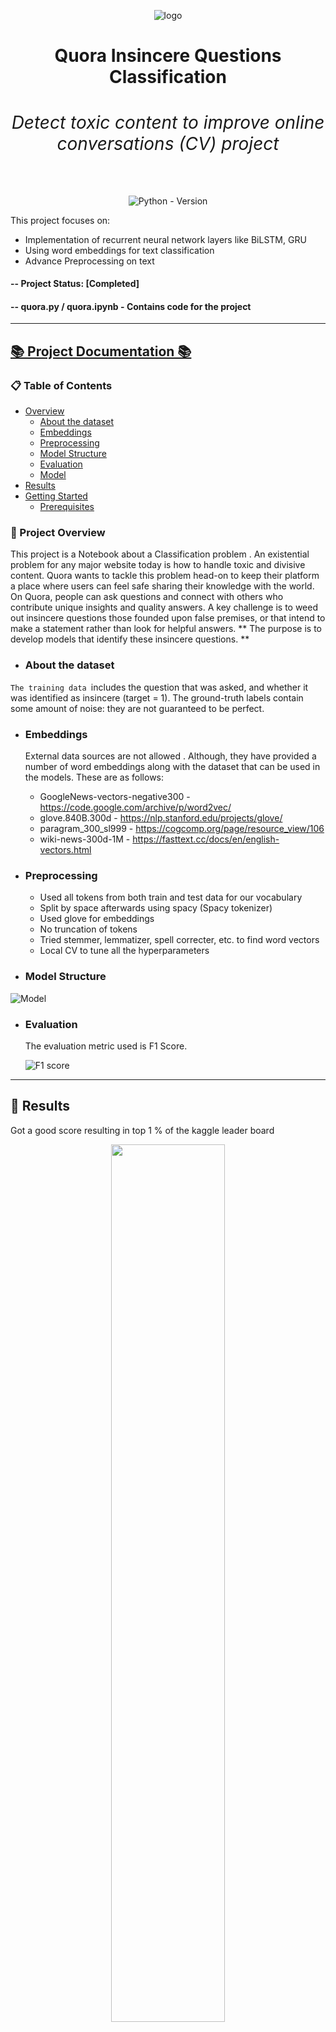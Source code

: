 
<div align="center">

![logo](https://github.com/ShailadhShinde/Quora/blob/main/assets/header.png)  
<h1 align="center"><strong>Quora Insincere Questions Classification

  <h6 align="center">Detect toxic content to improve online conversations (CV) project</h6></strong></h1>

![Python - Version](https://img.shields.io/badge/PYTHON-3.9+-blue?style=for-the-badge&logo=python&logoColor=white)

</div>
This project focuses on:

- Implementation of recurrent neural network layers like BiLSTM, GRU
- Using word embeddings for text classification
- Advance Preprocessing on text

#### -- Project Status: [Completed]

#### -- quora.py / quora.ipynb - Contains code for the project

----

## [📚 Project Documentation 📚](http://smp.readthedocs.io/)

### 📋 Table of Contents
- [Overview](#overview)
  - [About the dataset](#atd)
  - [Embeddings](#embed)
  - [Preprocessing](#pp)
  - [Model Structure](#ms)
  - [Evaluation](#eval)
  - [Model](#model)
- [Results](#results)
- [Getting Started](#gs)
  - [Prerequisites](#pr)


###  📌 Project Overview  <a name="overview"></a>

This project is a Notebook about a Classification problem . An existential problem for any major website today is how to handle toxic and divisive content. Quora wants to tackle this problem head-on to keep their platform a place where users can feel safe sharing their knowledge with the world.  On Quora, people can ask questions and connect with others who contribute unique insights and quality answers. A key challenge is to weed out insincere questions those founded upon false premises, or that intend to make a statement rather than look for helpful answers.
** The purpose is to develop models that identify these insincere questions. **

- ### About the dataset  <a name="atd"></a>

`The training data `includes the question that was asked, and whether it was identified as insincere (target = 1). The ground-truth labels contain some amount of noise: they are not guaranteed to be perfect.

- ### Embeddings <a name="embed"></a>

    External data sources are not allowed . Although, they have provided a number of word embeddings along with the dataset that can be used in the models. These are as follows:

   - GoogleNews-vectors-negative300 - https://code.google.com/archive/p/word2vec/
   - glove.840B.300d - https://nlp.stanford.edu/projects/glove/
   - paragram_300_sl999 - https://cogcomp.org/page/resource_view/106
   - wiki-news-300d-1M - https://fasttext.cc/docs/en/english-vectors.html
  
- ### Preprocessing  <a name="pp"></a>

    - Used all tokens from both train and test data for our vocabulary
    - Split by space afterwards using spacy (Spacy tokenizer)
    - Used glove for embeddings
    - No truncation of tokens
    - Tried stemmer, lemmatizer, spell correcter, etc. to find word vectors
    - Local CV to tune all the hyperparameters
    
- ### Model Structure  <a name="ms"></a>

 ![Model](https://github.com/ShailadhShinde/Quora/blob/main/assets/model.JPG)
  
- ### Evaluation  <a name="eval"></a>
  The evaluation metric used is F1 Score.

  ![F1 score](https://github.com/ShailadhShinde/Quora/blob/main/assets/fi.svg)

----

## 💫 Results <a name="results"></a>

  Got a good score resulting in top 1 % of the kaggle leader board
  
   <p align="center">
  <img width="60%" src="https://github.com/ShailadhShinde/Quora/blob/main/assets/score.JPG">
 </p>

  
---

## 🚀 Getting Started <a name="gs"></a>

### ✅ Prerequisites <a name="pr"></a>
 
 - <b>Dataset prerequisite for training</b>:
 
 Before starting to train a model, make sure to download the dataset from <a href="https://www.kaggle.com/competitions/quora-insincere-questions-classification/data" target="_blank">here </a> or add it to your notebook
 ### 🐳 Setting up and Running the project

 Just download/copy the files `quora.py / quora.ipynb ` and run them (Make sure to enable GPU)

  
